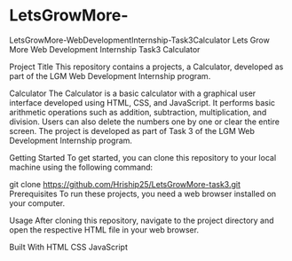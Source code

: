 # LetsGrowMore-

LetsGrowMore-WebDevelopmentInternship-Task3Calculator
Lets Grow More Web Development Internship Task3 Calculator

Project Title
This repository contains a projects, a Calculator, developed as part of the LGM Web Development Internship program.

Calculator
The Calculator is a basic calculator with a graphical user interface developed using HTML, CSS, and JavaScript. It performs basic arithmetic operations such as addition, subtraction, multiplication, and division. Users can also delete the numbers one by one or clear the entire screen. The project is developed as part of Task 3 of the LGM Web Development Internship program.

Getting Started
To get started, you can clone this repository to your local machine using the following command:

git clone https://github.com/Hriship25/LetsGrowMore-task3.git
Prerequisites
To run these projects, you need a web browser installed on your computer.

Usage
After cloning this repository, navigate to the project directory and open the respective HTML file in your web browser.

Built With
HTML
CSS
JavaScript
